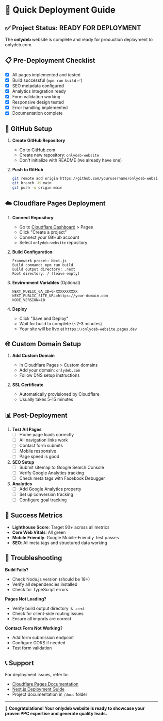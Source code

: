 # 🚀 Quick Deployment Guide

## ✅ Project Status: READY FOR DEPLOYMENT

The **onlydeb** website is complete and ready for production deployment to onlydeb.com.

## 📋 Pre-Deployment Checklist

- [x] All pages implemented and tested
- [x] Build successful (`npm run build` ✅)
- [x] SEO metadata configured
- [x] Analytics integration ready
- [x] Form validation working
- [x] Responsive design tested
- [x] Error handling implemented
- [x] Documentation complete

## 🔗 GitHub Setup

1. **Create GitHub Repository**
   - Go to GitHub.com
   - Create new repository: `onlydeb-website`
   - Don't initialize with README (we already have one)

2. **Push to GitHub**
   ```bash
   git remote add origin https://github.com/yourusername/onlydeb-website.git
   git branch -M main
   git push -u origin main
   ```

## ☁️ Cloudflare Pages Deployment

1. **Connect Repository**
   - Go to [Cloudflare Dashboard](https://dash.cloudflare.com) > Pages
   - Click "Create a project"
   - Connect your GitHub account
   - Select `onlydeb-website` repository

2. **Build Configuration**
   ```
   Framework preset: Next.js
   Build command: npm run build
   Build output directory: .next
   Root directory: / (leave empty)
   ```

3. **Environment Variables** (Optional)
   ```
   NEXT_PUBLIC_GA_ID=G-XXXXXXXXXX
   NEXT_PUBLIC_SITE_URL=https://your-domain.com
   NODE_VERSION=18
   ```

4. **Deploy**
   - Click "Save and Deploy"
   - Wait for build to complete (~2-3 minutes)
   - Your site will be live at `https://onlydeb-website.pages.dev`

## 🌐 Custom Domain Setup

1. **Add Custom Domain**
   - In Cloudflare Pages > Custom domains
   - Add your domain: `onlydeb.com`
   - Follow DNS setup instructions

2. **SSL Certificate**
   - Automatically provisioned by Cloudflare
   - Usually takes 5-15 minutes

## 📊 Post-Deployment

1. **Test All Pages**
   - [ ] Home page loads correctly
   - [ ] All navigation links work
   - [ ] Contact form submits
   - [ ] Mobile responsive
   - [ ] Page speed is good

2. **SEO Setup**
   - [ ] Submit sitemap to Google Search Console
   - [ ] Verify Google Analytics tracking
   - [ ] Check meta tags with Facebook Debugger

3. **Analytics**
   - [ ] Add Google Analytics property
   - [ ] Set up conversion tracking
   - [ ] Configure goal tracking

## 🎯 Success Metrics

- **Lighthouse Score**: Target 90+ across all metrics
- **Core Web Vitals**: All green
- **Mobile Friendly**: Google Mobile-Friendly Test passes
- **SEO**: All meta tags and structured data working

## 🔧 Troubleshooting

**Build Fails?**
- Check Node.js version (should be 18+)
- Verify all dependencies installed
- Check for TypeScript errors

**Pages Not Loading?**
- Verify build output directory is `.next`
- Check for client-side routing issues
- Ensure all imports are correct

**Contact Form Not Working?**
- Add form submission endpoint
- Configure CORS if needed
- Test form validation

## 📞 Support

For deployment issues, refer to:
- [Cloudflare Pages Documentation](https://developers.cloudflare.com/pages/)
- [Next.js Deployment Guide](https://nextjs.org/docs/deployment)
- Project documentation in `/docs` folder

---

**🎉 Congratulations! Your onlydeb website is ready to showcase your proven PPC expertise and generate quality leads.** 